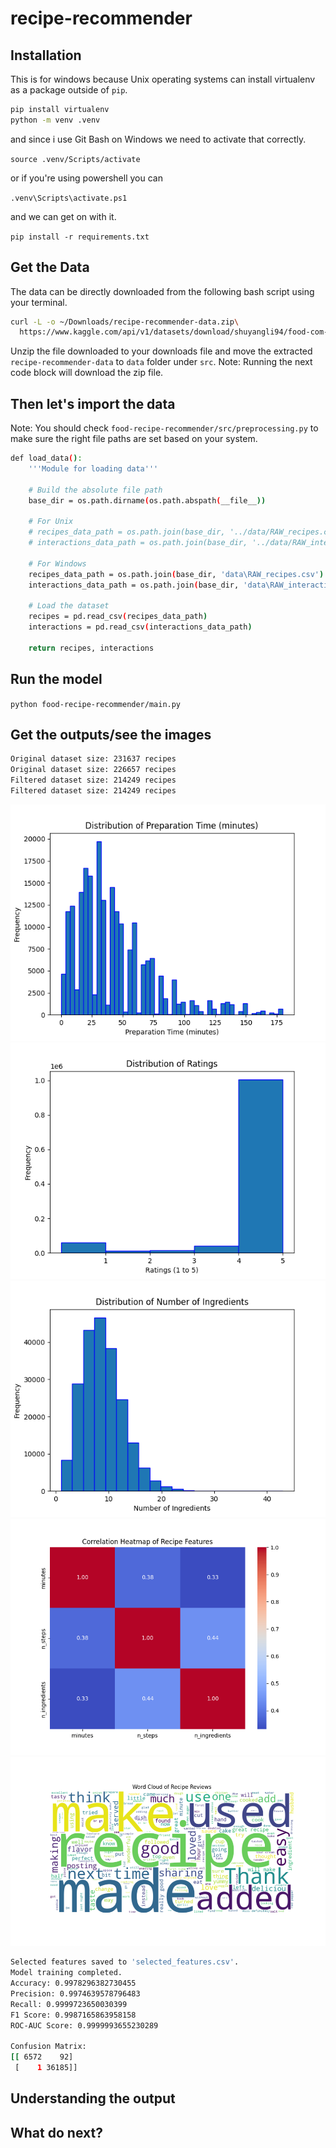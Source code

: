 # recipe-recommender

## Installation

This is for windows because Unix operating systems can install virtualenv as a package outside of `pip`.

```bash
pip install virtualenv
python -m venv .venv
```

and since i use Git Bash on Windows we need to activate that correctly.

`source .venv/Scripts/activate`

or if you're using powershell you can

`.venv\Scripts\activate.ps1`

and we can get on with it.

`pip install -r requirements.txt`

## Get the Data

The data can be directly downloaded from the following bash script using your terminal.

```bash
curl -L -o ~/Downloads/recipe-recommender-data.zip\
  https://www.kaggle.com/api/v1/datasets/download/shuyangli94/food-com-recipes-and-user-interactions
```

Unzip the file downloaded to your downloads file and move the extracted `recipe-recommender-data` to `data` folder under `src`. Note: Running the next code block will download the zip file.

## Then let's import the data

Note: You should check `food-recipe-recommender/src/preprocessing.py` to make sure the right file paths are set based on your system.

```bash
def load_data():
    '''Module for loading data'''

    # Build the absolute file path
    base_dir = os.path.dirname(os.path.abspath(__file__))
    
    # For Unix
    # recipes_data_path = os.path.join(base_dir, '../data/RAW_recipes.csv')
    # interactions_data_path = os.path.join(base_dir, '../data/RAW_interactions.csv')
    
    # For Windows
    recipes_data_path = os.path.join(base_dir, 'data\RAW_recipes.csv')
    interactions_data_path = os.path.join(base_dir, 'data\RAW_interactions.csv')

    # Load the dataset
    recipes = pd.read_csv(recipes_data_path)
    interactions = pd.read_csv(interactions_data_path)

    return recipes, interactions
```

## Run the model

`python food-recipe-recommender/main.py`

## Get the outputs/see the images

```bash
Original dataset size: 231637 recipes
Original dataset size: 226657 recipes
Filtered dataset size: 214249 recipes
Filtered dataset size: 214249 recipes
```

![prep_time](images/prep_time.png)
![ratings](images/ratings.png)
![num_ingredients](images/num_ingredients.png)
![heat_map](images/heat_map.png)
![review_sentiment](images/review_sentiment.png)

```bash
Selected features saved to 'selected_features.csv'.
Model training completed.
Accuracy: 0.9978296382730455
Precision: 0.9974639578796483
Recall: 0.9999723650030399
F1 Score: 0.9987165863958158
ROC-AUC Score: 0.9999993655230289

Confusion Matrix:
[[ 6572    92]
 [    1 36185]]
```

## Understanding the output

## What do next?
